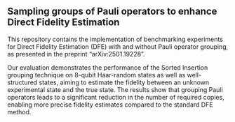 ## Sampling groups of Pauli operators to enhance Direct Fidelity Estimation

This repository contains the implementation of benchmarking experiments for Direct Fidelity Estimation (DFE) with and without Pauli operator grouping, as presented in the preprint “arXiv:2501.19228”.

Our evaluation demonstrates the performance of the Sorted Insertion grouping technique on 8-qubit Haar-random states as well as well-structured states, aiming to estimate the fidelity between an unknown experimental state and the true state. The results show that grouping Pauli operators leads to a significant reduction in the number of required copies, enabling more precise fidelity estimates compared to the standard DFE method.
